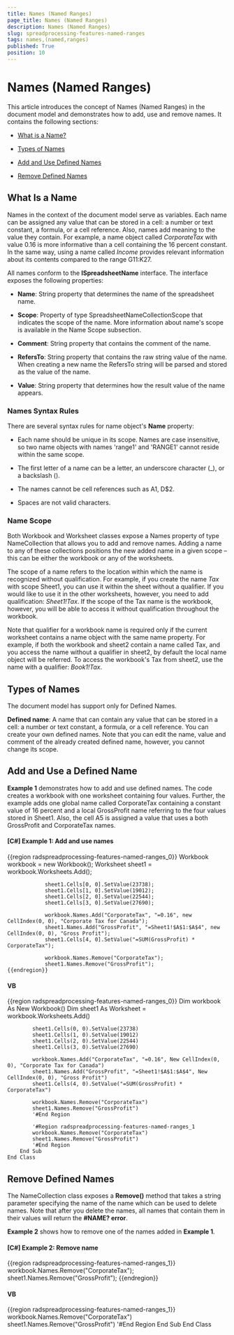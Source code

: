 ```yaml
---
title: Names (Named Ranges)
page_title: Names (Named Ranges)
description: Names (Named Ranges)
slug: spreadprocessing-features-named-ranges
tags: names,(named,ranges)
published: True
position: 10
---
```


# Names (Named Ranges)



This article introduces the concept of Names (Named Ranges) in the document model and demonstrates how to add, use and remove names. It contains the following sections:
      

* [What is a Name?](#what-is-a-name)

* [Types of Names](#types-of-names)

* [Add and Use Defined Names](#add-and-use-a-defined-name)

* [Remove Defined Names](#remove-defined-names)

## What Is a Name

Names in the context of the document model serve as variables. Each name can be assigned any value that can be stored in a cell: a number or text constant, a formula, or a cell reference. Also, names add meaning to the value they contain. For example, a name object called *CorporateTax* with value 0.16 is more informative than a cell containing the 16 percent constant. In the same way, using a name called *Income* provides relevant information about its contents compared to the range G11:K27.
        

All names conform to the __ISpreadsheetName__ interface. The interface exposes the following properties:
        

* __Name__: String property that determines the name of the spreadsheet name.
            

* __Scope__: Property of type SpreadsheetNameCollectionScope that indicates the scope of the name. More information about name's scope is available in the Name Scope subsection.
            

* __Comment__: String property that contains the comment of the name.
            

* __RefersTo__: String property that contains the raw string value of the name. When creating a new name the RefersTo string will be parsed and stored as the value of the name.
            

* __Value__: String property that determines how the result value of the name appears.
            

### Names Syntax Rules

There are several syntax rules for name object's __Name__ property:
            

* Each name should be unique in its scope. Names are case insensitive, so two name objects with names 'range1' and 'RANGE1' cannot reside within the same scope.
                

* The first letter of a name can be a letter, an underscore character (_), or a backslash (\).
                

* The names cannot be cell references such as  A1, D$2.
                

* Spaces are not valid characters.
                

### Name Scope

Both Workbook and Worksheet classes expose a Names property of type NameCollection that allows you to add and remove names. Adding a name to any of these collections positions the new added name in a given scope – this can be either the workbook or any of the worksheets.
            

The scope of a name refers to the location within which the name is recognized without qualification. For example, if you create the name *Tax* with scope Sheet1, you can use it within the sheet without a qualifier. If you would like to use it in the other worksheets, however, you need to add qualification: *Sheet1!Tax*. If the scope of the Tax name is the workbook, however, you will be able to access it without qualification throughout the workbook.
            

Note that qualifier for a workbook name is required only if the current worksheet contains a name object with the same name property. For example, if both the workbook and sheet2 contain a name called Tax, and you access the name without a qualifier in sheet2, by default the local name object will be referred. To access the workbook's Tax from sheet2, use the name with a qualifier: *Book1!Tax*.
            

## Types of Names

Тhe document model  has support only for Defined Names.
        

__Defined name__: A name that can contain any value that can be stored in a cell: a number or text constant, a formula, or a cell reference. You can create your own defined names. Note that you can edit the name, value and comment of the already created defined name, however, you cannot change its scope.
        

## Add and Use a Defined Name

__Example 1__ demonstrates how to add and use defined names. The code creates a workbook with one worksheet containing four values. Further, the example adds one global name called CorporateTax containing a constant value of 16 percent and a local GrossProfit name referring to the four values stored in Sheet1. Also, the cell A5 is assigned a value that uses a both GrossProfit and CorporateTax names.
        

#### __[C#] Example 1: Add and use names__

{{region radspreadprocessing-features-named-ranges_0}}
	            Workbook workbook = new Workbook();
	            Worksheet sheet1 = workbook.Worksheets.Add();
	
	            sheet1.Cells[0, 0].SetValue(23738);
	            sheet1.Cells[1, 0].SetValue(19012);
	            sheet1.Cells[2, 0].SetValue(22544);
	            sheet1.Cells[3, 0].SetValue(27690);
	
	            workbook.Names.Add("CorporateTax", "=0.16", new CellIndex(0, 0), "Corporate Tax for Canada");
	            sheet1.Names.Add("GrossProfit", "=Sheet1!$A$1:$A$4", new CellIndex(0, 0), "Gross Profit");
	            sheet1.Cells[4, 0].SetValue("=SUM(GrossProfit) * CorporateTax");
	
	            workbook.Names.Remove("CorporateTax");
	            sheet1.Names.Remove("GrossProfit");
	{{endregion}}



#### __VB__

{{region radspreadprocessing-features-named-ranges_0}}
	        Dim workbook As New Workbook()
	        Dim sheet1 As Worksheet = workbook.Worksheets.Add()
	
	        sheet1.Cells(0, 0).SetValue(23738)
	        sheet1.Cells(1, 0).SetValue(19012)
	        sheet1.Cells(2, 0).SetValue(22544)
	        sheet1.Cells(3, 0).SetValue(27690)
	
	        workbook.Names.Add("CorporateTax", "=0.16", New CellIndex(0, 0), "Corporate Tax for Canada")
	        sheet1.Names.Add("GrossProfit", "=Sheet1!$A$1:$A$4", New CellIndex(0, 0), "Gross Profit")
	        sheet1.Cells(4, 0).SetValue("=SUM(GrossProfit) * CorporateTax")
	
	        workbook.Names.Remove("CorporateTax")
	        sheet1.Names.Remove("GrossProfit")
	        '#End Region
	
	        '#Region radspreadprocessing-features-named-ranges_1
	        workbook.Names.Remove("CorporateTax")
	        sheet1.Names.Remove("GrossProfit")
	        '#End Region
	    End Sub
	End Class



## Remove Defined Names

The NameCollection class exposes a __Remove()__ method that takes a string parameter specifying the name of the name which can be used to delete names. Note that after you delete the names, all names that contain them in their values will return the __#NAME? error__.
        

__Example 2__ shows how to remove one of the names added in __Example 1__.
        

#### __[C#] Example 2: Remove name__

{{region radspreadprocessing-features-named-ranges_1}}
	            workbook.Names.Remove("CorporateTax");
	            sheet1.Names.Remove("GrossProfit");
	{{endregion}}



#### __VB__

{{region radspreadprocessing-features-named-ranges_1}}
	        workbook.Names.Remove("CorporateTax")
	        sheet1.Names.Remove("GrossProfit")
	        '#End Region
	    End Sub
	End Class


